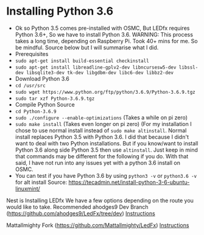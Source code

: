 # Installing Python 3.6
* Ok so Python 3.5 comes pre-installed with OSMC, But LEDfx requires Python 3.6+, So we have to install Python 3.6. 
WARNING: This process takes a long time, depending on Raspberry Pi. Took 40+ mins for me. So be mindful.
Source below but I will summarise what I did.
* Prerequisites
* `sudo apt-get install build-essential checkinstall`
* `sudo apt-get install libreadline-gplv2-dev libncursesw5-dev libssl-dev libsqlite3-dev tk-dev libgdbm-dev libc6-dev libbz2-dev`
* Download Python 3.6
* `cd /usr/src`
* `sudo wget https://www.python.org/ftp/python/3.6.9/Python-3.6.9.tgz`
* `sudo tar xzf Python-3.6.9.tgz`
* Compile Python Source
* `cd Python-3.6.9`
* `sudo ./configure --enable-optimizations` (Takes a while on pi zero)
* `sudo make install` (Takes even longer on pi zero) (For my installation I chose to use normal install instead of `sudo make altinstall`. Normal install replaces Python 3.5 with Python 3.6. I did that because I didn't want to deal with two Python installations. But if you know/want to install Python 3.6 along side Python 3.5 then use `altinstall`. Just keep in mind that commands may be different for the following if you do. With that said, I have not run into any issues yet with a python 3.6 install on OSMC.
* You can test if you have Python 3.6 by using `python3 -v` or `python3.6 -v` for alt install
Source: https://tecadmin.net/install-python-3-6-ubuntu-linuxmint/


Nest is Installing LEDfx
We have a few options depending on the route you would like to take.
Recommended
ahodges9 Dev Branch (https://github.com/ahodges9/LedFx/tree/dev)
[Instructions](LEDfx%20Installations/ahodges9%20Dev%20Branch.md)

Mattallmighty Fork (https://github.com/Mattallmighty/LedFx)
[Instructions](LEDfx%20Installations/Mattallmighty%20Fork.md)
